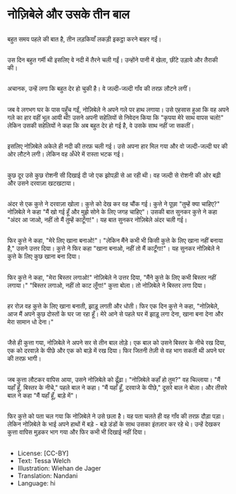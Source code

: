 # नोज़िबेले और उसके तीन बाल

##
बहुत समय पहले की बात है, तीन लड़कियाँ लकड़ी इकट्ठा करने बाहर गईं।

##
उस दिन बहुत गर्मी थी इसलिए वे नदी में तैरने चली गईं। उन्होंने पानी में खेला, छींटे उड़ाये और तैराकी की।

##
अचानक, उन्हें लगा कि बहुत देर हो चुकी है। वे जल्दी-जल्दी गाँव की तरफ़ लौटने लगीं।

##
जब वे लगभग घर के पास पहुँच गईं, नोज़िबेले ने अपने गले पर हाथ लगाया। उसे एहसास हुआ कि वह अपने गले का हार वहीं भूल आयी थी! उसने अपनी सहेलियों से निवेदन किया कि "कृपया मेरे साथ वापस चलो!" लेकिन उसकी सहेलियों ने कहा कि अब बहुत देर हो गई है, वे उसके साथ नहीं जा सकतीं।

##
इसलिए नोज़िबेले अकेले ही नदी की तरफ़ चली गई। उसे अपना हार मिल गया और वो जल्दी-जल्दी घर की ओर लौटने लगी। लेकिन वह अँधेरे में रास्ता भटक गई।

##
कुछ दूर उसे कुछ रोशनी सी दिखाई दी जो एक झोपड़ी से आ रही थी। वह जल्दी से रोशनी की ओर बढ़ी और उसने दरवाज़ा खटखटाया।

##
अंदर से एक कुत्ते ने दरवाज़ा खोला। कुत्ते को देख कर वह चौंक गई। कुत्ते ने पूछा "तुम्हें क्या चाहिए?" नोज़िबेले ने कहा "मैं खो गई हूँ और मुझे सोने के लिए जगह चाहिए"। उसकी बात सुनकर कुत्ते ने कहा "अंदर आ जाओ, नहीं तो मैं तुम्हें काटूँगा!"। यह बात सुनकर नोज़िबेले अंदर चली गई।

##
फिर कुत्ते ने कहा, "मेरे लिए खाना बनाओ!"। "लेकिन मैंने कभी भी किसी कुत्ते के लिए खाना नहीं बनाया है," उसने उत्तर दिया। कुत्ते ने फिर कहा "खाना बनाओ, नहीं तो मैं काटूँगा!"। यह सुनकर नोज़िबेले ने कुत्ते के लिए कुछ खाना बना दिया।

##
फिर कुत्ते ने कहा, "मेरा बिस्तर लगाओ!" नोज़िबेले ने उत्तर दिया, "मैंने कुत्ते के लिए कभी बिस्तर नहीं लगाया।" "बिस्तर लगाओ, नहीं तो काट लूँगा!" कुत्ता बोला। तो नोज़िबेले ने बिस्तर लगा दिया।

##
हर रोज़ वह कुत्ते के लिए खाना बनाती, झाड़ू लगती और धोती। फिर एक दिन कुत्ते ने कहा, "नोज़िबेले, आज मैं अपने कुछ दोस्तों के घर जा रहा हूँ। मेरे आने से पहले घर में झाड़ू लगा देना, खाना बना देना और मेरा सामान धो देना।" 

##
जैसे ही कुत्ता गया, नोज़िबेले ने अपने सर से तीन बाल तोड़े। एक बाल को उसने बिस्तर के नीचे रख दिया, एक को दरवाज़े के पीछे और एक को बाड़े में रख दिया। फिर जितनी तेज़ी से वह भाग सकती थी अपने घर की तरफ़ भागी।

##
जब कुत्ता लौटकर वापिस आया, उसने नोज़िबेले को ढूँढ़ा। "नोज़िबेले कहाँ हो तुम?" वह चिल्लाया। "मैं यहाँ हूँ, बिस्तर के नीचे," पहले बाल ने कहा। "मैं यहाँ हूँ, दरवाजे के पीछे," दूसरे बाल ने बोला। और तीसरे बाल ने कहा "मैं यहाँ हूँ, बाड़े में"।

##
फिर कुत्ते को पता चल गया कि नोज़िबेले ने उसे छला है। यह पता चलते ही वह गाँव की तरफ़ दौड़ा पड़ा। लेकिन नोज़िबेले के भाई अपने हाथों में बड़े - बड़े डंडों के साथ उसका इंतज़ार कर रहे थे। उन्हें देखकर कुत्ता वापिस मुड़कर भाग गया और फिर कभी भी दिखाई नहीं दिया।

##
* License: [CC-BY]
* Text: Tessa Welch
* Illustration: Wiehan de Jager
* Translation: Nandani
* Language: hi
